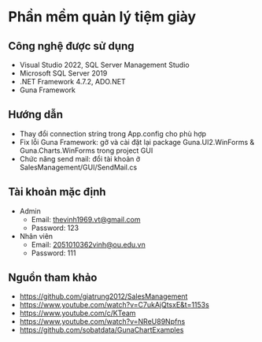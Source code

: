 # Phần mềm quản lý tiệm giày

## Công nghệ được sử dụng
- Visual Studio 2022, SQL Server Management Studio
- Microsoft SQL Server 2019
- .NET Framework 4.7.2, ADO.NET
- Guna Framework

## Hướng dẫn
- Thay đổi connection string trong App.config cho phù hợp
- Fix lỗi Guna Framework: gỡ và cài đặt lại package Guna.UI2.WinForms & Guna.Charts.WinForms trong project GUI
- Chức năng send mail: đổi tài khoản ở SalesManagement/GUI/SendMail.cs

## Tài khoản mặc định
- Admin 
  + Email: thevinh1969.vt@gmail.com
  + Password: 123
- Nhân viên
  + Email: 2051010362vinh@ou.edu.vn 
  + Password: 111

## Nguồn tham khảo
- https://github.com/giatrung2012/SalesManagement
- https://www.youtube.com/watch?v=C7ukAjQtsxE&t=1153s
- https://www.youtube.com/c/KTeam
- https://www.youtube.com/watch?v=NReU89Npfns
- https://github.com/sobatdata/GunaChartExamples
